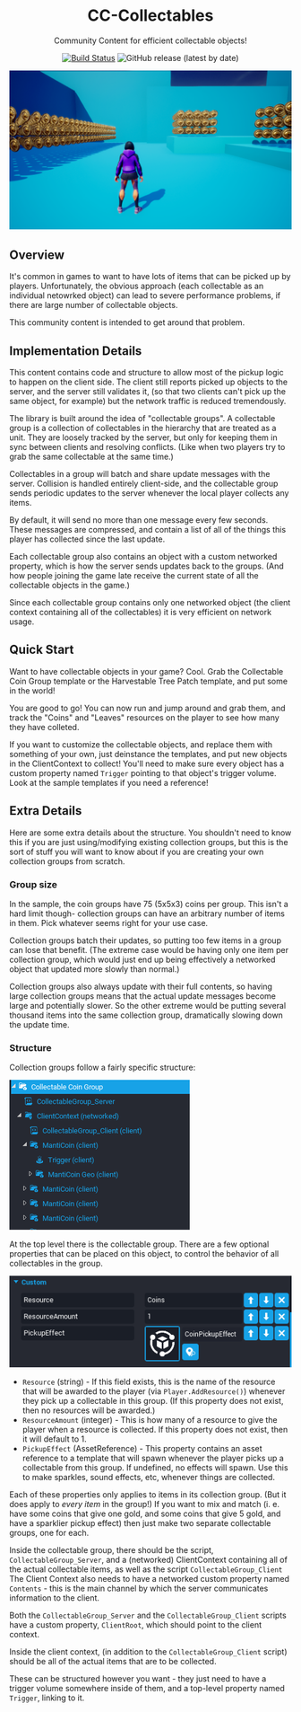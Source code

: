 <div align="center">

# CC-Collectables

Community Content for efficient collectable objects!

[![Build Status](https://github.com/Core-Team-META/CC-Collectables/workflows/CI/badge.svg)](https://github.com/Core-Team-META/CC-Collectables/actions/workflows/ci.yml?query=workflow%3ACI%29)
![GitHub release (latest by date)](https://img.shields.io/github/v/release/Core-Team-META/CC-Collectables?style=plastic)

![TitleCard](ReadmeImages/HeaderImage.png)

</div>

## Overview

It's common in games to want to have lots of items that can be picked up by players.  Unfortunately, the
obvious approach (each collectable as an individual netowrked object) can lead to severe performance
problems, if there are large number of collectable objects.

This community content is intended to get around that problem.

## Implementation Details

This content contains code and structure to allow most of the pickup logic to happen on the client side.
The client still reports picked up objects to the server, and the server still validates it, (so that
two clients can't pick up the same object, for example) but the network traffic is reduced tremendously.

The library is built around the idea of "collectable groups".  A collectable group is a collection of
collectables in the hierarchy that are treated as a unit.  They are loosely tracked by the server, but
only for keeping them in sync between clients and resolving conflicts.  (Like when two players try to
grab the same collectable at the same time.)

Collectables in a group will batch and share update messages with the server.  Collision is handled
entirely client-side, and the collectable group sends periodic updates to the server whenever the
local player collects any items.

By default, it will send no more than one message every few seconds.  These messages are compressed,
and contain a list of all of the things this player has collected since the last update.

Each collectable group also contains an object with a custom networked property, which is how the
server sends updates back to the groups.  (And how people joining the game late receive the current
state of all the collectable objects in the game.)

Since each collectable group contains only one networked object (the client context containing all
of the collectables) it is very efficient on network usage.

## Quick Start

Want to have collectable objects in your game?  Cool.  Grab the Collectable Coin Group template
or the Harvestable Tree Patch template, and put some in the world!

You are good to go!  You can now run and jump around and grab them, and track the "Coins" and "Leaves"
resources on the player to see how many they have colleted.

If you want to customize the collectable objects, and replace them with something of your own,
just deinstance the templates, and put new objects in the ClientContext to collect!  You'll need
to make sure every object has a custom property named `Trigger` pointing to that object's trigger
volume.  Look at the sample templates if you need a reference!

## Extra Details

Here are some extra details about the structure.  You shouldn't need to know this if you are just
using/modifying existing collection groups, but this is the sort of stuff you will want to
know about if you are creating your own collection groups from scratch.

### Group size

In the sample, the coin groups have 75 (5x5x3) coins per group.  This isn't a hard limit though-
collection groups can have an arbitrary number of items in them.  Pick whatever seems right for your
use case.

Collection groups batch their updates, so putting too few items in a group can lose that benefit.
(The extreme case would be having only one item per collection group, which would just end up being
effectively a networked object that updated more slowly than normal.)

Collection groups also always update with their full contents, so having large collection groups
means that the actual update messages become large and potentially slower.  So the other extreme
would be putting several thousand items into the same collection group, dramatically slowing down
the update time.

### Structure

Collection groups follow a fairly specific structure:

![My image](/ReadmeImages/BasicStructure.png)

At the top level there is the collectable group.  There are a few optional properties that can be placed
on this object, to control the behavior of all collectables in the group.

![My image](/ReadmeImages/CollectableProperties.png)

* `Resource` (string) - If this field exists, this is the name of the resource that will be awarded to the player (via `Player.AddResource()`)
  whenever they pick up a collectable in this group.  (If this property does not exist, then no resources will be awarded.)
* `ResourceAmount` (integer) - This is how many of a resource to give the player when a resource is collected.  If this property does
  not exist, then it will default to 1.
* `PickupEffect` (AssetReference) - This property contains an asset reference to a template that will spawn whenever the player picks up
  a collectable from this group.  If undefined, no effects will spawn.  Use this to make sparkles, sound effects, etc, whenever things
  are collected.

Each of these properties only applies to items in its collection group.  (But it does apply to *every item* in the group!)  If you want to mix
and match (i. e. have some coins that give one gold, and some coins that give 5 gold, and have a sparklier pickup effect) then
just make two separate collectable groups, one for each.

Inside the collectable group, there should be the script, `CollectableGroup_Server`, and a (networked) ClientContext
containing all of the actual collectable items, as well as the script `CollectableGroup_Client`  The Client Context
also needs to have a networked custom property named `Contents` - this is the main channel by which the server
communicates information to the client.

Both the `CollectableGroup_Server` and the `CollectableGroup_Client` scripts have a custom property, `ClientRoot`,
which should point to the client context.

Inside the client context, (in addition to the `CollectableGroup_Client` script) should be all of the actual items
that are to be collected.

These can be structured however you want - they just need to have a trigger volume somewhere inside of them, and a
top-level property named `Trigger`, linking to it.
